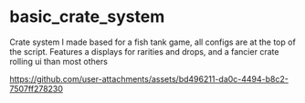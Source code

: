 # basic_crate_system
Crate system I made based for a fish tank game, all configs are at the top of the script. Features a displays for rarities and drops, and a fancier crate rolling ui than most others


https://github.com/user-attachments/assets/bd496211-da0c-4494-b8c2-7507ff278230

